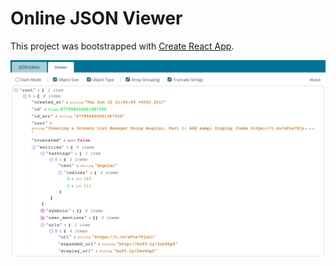 # Online JSON Viewer

This project was bootstrapped with [Create React App](https://github.com/facebook/create-react-app).

![ScreenShot](/json-view.png?raw=true "")
